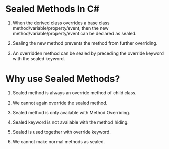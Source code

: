 
# Sealed Methods In C#



1. When the derived class overrides a base class method/variable/property/event, then the new method/variable/property/event can be declared as sealed.


2. Sealing the new method prevents the method from further overriding.


3. An overridden method can be sealed by preceding the override keyword with the sealed keyword.



# Why use Sealed Methods?



1. Sealed method is always an override method of child class.


2. We cannot again override the sealed method.


3. Sealed method is only available with Method Overriding.

4. Sealed keyword is not available with the method hiding.


5. Sealed is used together with override keyword.
6. We cannot make normal methods as sealed.

